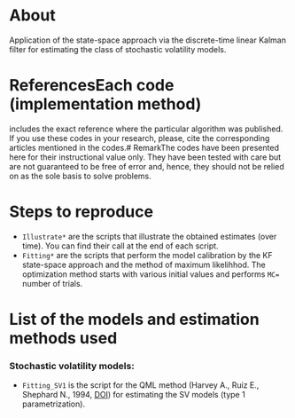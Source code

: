 # About
Application of the state-space approach via the discrete-time linear Kalman filter for estimating the class of stochastic volatility models.

# ReferencesEach code (implementation method) 
includes the exact reference where the particular algorithm was published. If you use these codes in your research, please, cite the corresponding articles mentioned in the codes.# RemarkThe codes have been presented here for their instructional value only. They have been tested with care but are not guaranteed to be free of error and, hence, they should not be relied on as the sole basis to solve problems.

# Steps to reproduce
- `Illustrate*` are the scripts that illustrate the obtained estimates (over time). You can find their call at the end of each script.
- `Fitting*` are the scripts that perform the model calibration by the KF state-space approach and the method of maximum likelihhod. The optimization method starts with various initial values and performs `MC=` number of trials.

# List of the models and estimation methods used
### Stochastic volatility models:
- `Fitting_SV1` is the script for the QML method (Harvey A., Ruiz E., Shephard N., 1994, <a href="https://doi.org/10.2307/2297980">DOI</a>) for estimating the SV models (type 1 parametrization).
